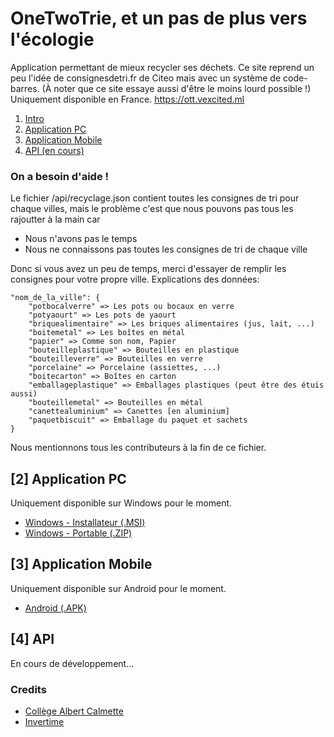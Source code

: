 # OneTwoTrie, et un pas de plus vers l'écologie
Application permettant de mieux recycler ses déchets.
Ce site reprend un peu l'idée de consignesdetri.fr de Citeo mais avec un système de code-barres.
(À noter que ce site essaye aussi d'être le moins lourd possible !)
Uniquement disponible en France.
https://ott.vexcited.ml

1. [Intro](https://github.com/Vexcited/onetwotrie/#onetwotrie-et-un-pas-de-plus-vers-l%C3%A9cologie)
2. [Application PC](https://github.com/Vexcited/onetwotrie/#2-application-pc)
3. [Application Mobile](https://github.com/Vexcited/onetwotrie/#3-application-mobile)
4. [API (en cours)](https://github.com/Vexcited/onetwotrie/#4-api)

### On a besoin d'aide !

Le fichier /api/recyclage.json contient toutes les consignes de tri pour chaque villes, mais le problème c'est que nous pouvons pas tous les rajoutter à la main car
- Nous n'avons pas le temps
- Nous ne connaissons pas toutes les consignes de tri de chaque ville

Donc si vous avez un peu de temps, merci d'essayer de remplir les consignes pour votre propre ville.
Explications des données:
```
"nom_de_la_ville": {
    "potbocalverre" => Les pots ou bocaux en verre
    "potyaourt" => Les pots de yaourt
    "briquealimentaire" => Les briques alimentaires (jus, lait, ...)
    "boitemetal" => Les boîtes en métal
    "papier" => Comme son nom, Papier
    "bouteilleplastique" => Bouteilles en plastique
    "bouteilleverre" => Bouteilles en verre
    "porcelaine" => Porcelaine (assiettes, ...)
    "boitecarton" => Boîtes en carton
    "emballageplastique" => Emballages plastiques (peut être des étuis aussi)
    "bouteillemetal" => Bouteilles en métal
    "canettealuminium" => Canettes [en aluminium]
    "paquetbiscuit" => Emballage du paquet et sachets
}
```

Nous mentionnons tous les contributeurs à la fin de ce fichier.

## [2] Application PC
Uniquement disponible sur Windows pour le moment.

* [Windows - Installateur (.MSI)](https://github.com/Vexcited/onetwotrie/releases/download/desktop-v12.08.2020/setup-onetwotrie-1208202.msi)
* [Windows - Portable (.ZIP)](https://github.com/Vexcited/onetwotrie/releases/download/desktop-v12.08.2020/portable-onetwotrie-1208202-win32-ia32.zip)

## [3] Application Mobile
Uniquement disponible sur Android pour le moment.

* [Android (.APK)](https://github.com/Vexcited/onetwotrie/releases/download/mobile-v19.08.2020/onetwotrie-mobile-v19082020.apk)

## [4] API
En cours de développement...

### Credits
- [Collège Albert Calmette](http://www.clg-calmette.ac-limoges.fr/)
- [Invertime](https://github.com/Invertime)
